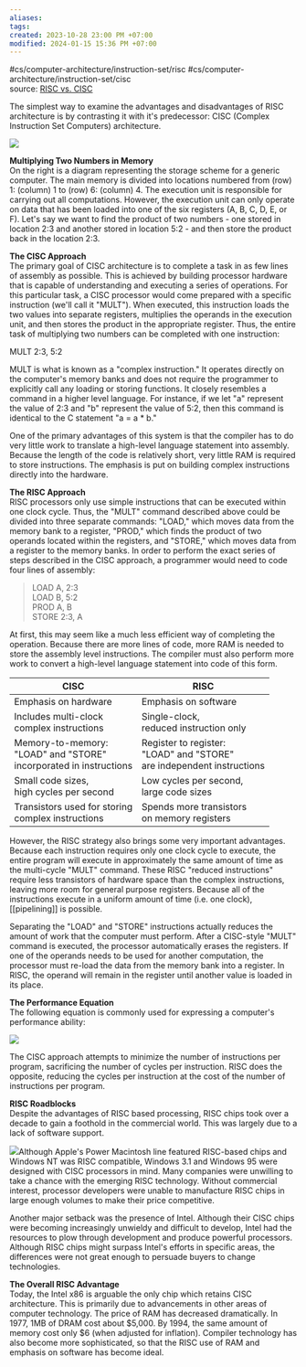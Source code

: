 ```yaml
---
aliases: 
tags: 
created: 2023-10-28 23:00 PM +07:00
modified: 2024-01-15 15:36 PM +07:00
---
```

#cs/computer-architecture/instruction-set/risc #cs/computer-architecture/instruction-set/cisc  
source: [RISC vs. CISC](https://cs.stanford.edu/people/eroberts/courses/soco/projects/risc/risccisc/)

The simplest way to examine the advantages and disadvantages of RISC architecture is by contrasting it with it's predecessor: CISC (Complex Instruction Set Computers) architecture.

![](https://cs.stanford.edu/people/eroberts/courses/soco/projects/risc/risccisc/options/memoryfig.gif)

**Multiplying Two Numbers in Memory**  
On the right is a diagram representing the storage scheme for a generic computer. The main memory is divided into locations numbered from (row) 1: (column) 1 to (row) 6: (column) 4. The execution unit is responsible for carrying out all computations. However, the execution unit can only operate on data that has been loaded into one of the six registers (A, B, C, D, E, or F). Let's say we want to find the product of two numbers - one stored in location 2:3 and another stored in location 5:2 - and then store the product back in the location 2:3.

**The CISC Approach**  
The primary goal of CISC architecture is to complete a task in as few lines of assembly as possible. This is achieved by building processor hardware that is capable of understanding and executing a series of operations. For this particular task, a CISC processor would come prepared with a specific instruction (we'll call it "MULT"). When executed, this instruction loads the two values into separate registers, multiplies the operands in the execution unit, and then stores the product in the appropriate register. Thus, the entire task of multiplying two numbers can be completed with one instruction:

MULT 2:3, 5:2

MULT is what is known as a "complex instruction." It operates directly on the computer's memory banks and does not require the programmer to explicitly call any loading or storing functions. It closely resembles a command in a higher level language. For instance, if we let "a" represent the value of 2:3 and "b" represent the value of 5:2, then this command is identical to the C statement "a = a * b."

One of the primary advantages of this system is that the compiler has to do very little work to translate a high-level language statement into assembly. Because the length of the code is relatively short, very little RAM is required to store instructions. The emphasis is put on building complex instructions directly into the hardware.

**The RISC Approach**  
RISC processors only use simple instructions that can be executed within one clock cycle. Thus, the "MULT" command described above could be divided into three separate commands: "LOAD," which moves data from the memory bank to a register, "PROD," which finds the product of two operands located within the registers, and "STORE," which moves data from a register to the memory banks. In order to perform the exact series of steps described in the CISC approach, a programmer would need to code four lines of assembly:

> LOAD A, 2:3  
> LOAD B, 5:2  
> PROD A, B  
> STORE 2:3, A

At first, this may seem like a much less efficient way of completing the operation. Because there are more lines of code, more RAM is needed to store the assembly level instructions. The compiler must also perform more work to convert a high-level language statement into code of this form.


| **CISC**                                                                    | **RISC**                                                                        |
| --------------------------------------------------------------------------- | ------------------------------------------------------------------------------- |
| Emphasis on hardware                                                        | Emphasis on software                                                            |
| Includes multi-clock  <br>complex instructions                              | Single-clock,  <br>reduced instruction only                                     |
| Memory-to-memory:  <br>"LOAD" and "STORE"  <br>incorporated in instructions | Register to register:  <br>"LOAD" and "STORE"  <br>are independent instructions |
| Small code sizes,  <br>high cycles per second                               | Low cycles per second,  <br>large code sizes                                    |
| Transistors used for storing  <br>complex instructions                      | Spends more transistors  <br>on memory registers                                |

However, the RISC strategy also brings some very important advantages. Because each instruction requires only one clock cycle to execute, the entire program will execute in approximately the same amount of time as the multi-cycle "MULT" command. These RISC "reduced instructions" require less transistors of hardware space than the complex instructions, leaving more room for general purpose registers. Because all of the instructions execute in a uniform amount of time (i.e. one clock), [[pipelining]] is possible.

Separating the "LOAD" and "STORE" instructions actually reduces the amount of work that the computer must perform. After a CISC-style "MULT" command is executed, the processor automatically erases the registers. If one of the operands needs to be used for another computation, the processor must re-load the data from the memory bank into a register. In RISC, the operand will remain in the register until another value is loaded in its place.

**The Performance Equation**  
The following equation is commonly used for expressing a computer's performance ability:

![](https://cs.stanford.edu/people/eroberts/courses/soco/projects/risc/risccisc/options/performanceeq.gif)

The CISC approach attempts to minimize the number of instructions per program, sacrificing the number of cycles per instruction. RISC does the opposite, reducing the cycles per instruction at the cost of the number of instructions per program.

**RISC Roadblocks**  
Despite the advantages of RISC based processing, RISC chips took over a decade to gain a foothold in the commercial world. This was largely due to a lack of software support.

![](https://cs.stanford.edu/people/eroberts/courses/soco/projects/risc/risccisc/options/roadblock.jpg)Although Apple's Power Macintosh line featured RISC-based chips and Windows NT was RISC compatible, Windows 3.1 and Windows 95 were designed with CISC processors in mind. Many companies were unwilling to take a chance with the emerging RISC technology. Without commercial interest, processor developers were unable to manufacture RISC chips in large enough volumes to make their price competitive.

Another major setback was the presence of Intel. Although their CISC chips were becoming increasingly unwieldy and difficult to develop, Intel had the resources to plow through development and produce powerful processors. Although RISC chips might surpass Intel's efforts in specific areas, the differences were not great enough to persuade buyers to change technologies.

**The Overall RISC Advantage**  
Today, the Intel x86 is arguable the only chip which retains CISC architecture. This is primarily due to advancements in other areas of computer technology. The price of RAM has decreased dramatically. In 1977, 1MB of DRAM cost about $5,000. By 1994, the same amount of memory cost only $6 (when adjusted for inflation). Compiler technology has also become more sophisticated, so that the RISC use of RAM and emphasis on software has become ideal.